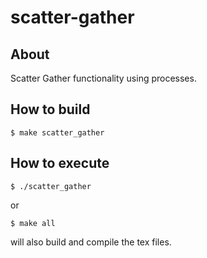 # scatter-gather

## About

Scatter Gather functionality using processes.

## How to build

`$ make scatter_gather`

## How to execute

`$ ./scatter_gather`

or 

`$ make all`

will also build and compile the tex files.

